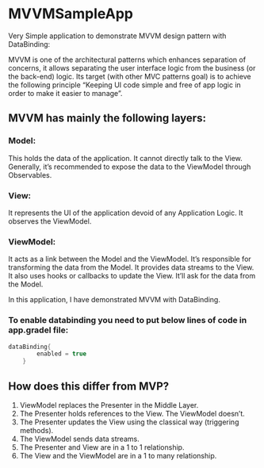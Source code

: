 # MVVMSampleApp

Very Simple application to demonstrate MVVM design pattern with DataBinding:

MVVM is one of the architectural patterns which enhances separation of concerns, it allows separating the user interface logic from the business (or the back-end) logic. Its target (with other MVC patterns goal) is to achieve the following principle “Keeping UI code simple and free of app logic in order to make it easier to manage”.

## MVVM has mainly the following layers:

### Model: 
This holds the data of the application. It cannot directly talk to the View. Generally, it’s recommended to expose the data to the ViewModel through Observables.

### View:
It represents the UI of the application devoid of any Application Logic. It observes the ViewModel.

### ViewModel: 
It acts as a link between the Model and the ViewModel. It’s responsible for transforming the data from the Model. It provides data streams to the View. It also uses hooks or callbacks to update the View. It’ll ask for the data from the Model.

In this application, I have demonstrated MVVM with DataBinding.

### To enable databinding you need to put below lines of code in app.gradel file:

```java
dataBinding{
        enabled = true
    }
```	

## How does this differ from MVP?

1. ViewModel replaces the Presenter in the Middle Layer.
2. The Presenter holds references to the View. The ViewModel doesn’t.
3. The Presenter updates the View using the classical way (triggering methods).
4. The ViewModel sends data streams.
5. The Presenter and View are in a 1 to 1 relationship.
6. The View and the ViewModel are in a 1 to many relationship.

